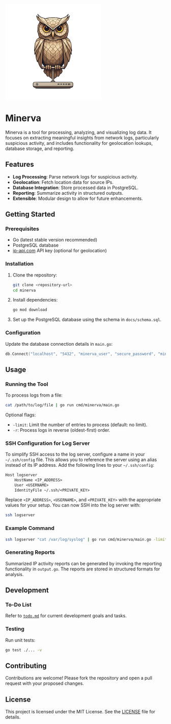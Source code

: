 <!-- markdownlint-disable MD041 -->

![Minerva Logo](minerva_300px.png)

# Minerva

Minerva is a tool for processing, analyzing, and visualizing log data. It focuses on extracting meaningful insights from network logs, particularly suspicious activity, and includes functionality for geolocation lookups, database storage, and reporting.

## Features

- **Log Processing**: Parse network logs for suspicious activity.
- **Geolocation**: Fetch location data for source IPs.
- **Database Integration**: Store processed data in PostgreSQL.
- **Reporting**: Summarize activity in structured outputs.
- **Extensible**: Modular design to allow for future enhancements.

## Getting Started

### Prerequisites

- Go (latest stable version recommended)
- PostgreSQL database
- [ip-api.com](https://ip-api.com) API key (optional for geolocation)

### Installation

1. Clone the repository:

   ```bash
   git clone <repository-url>
   cd minerva
   ```

2. Install dependencies:

   ```bash
   go mod download
   ```

3. Set up the PostgreSQL database using the schema in `docs/schema.sql`.

### Configuration

Update the database connection details in `main.go`:

```go
db.Connect("localhost", "5432", "minerva_user", "secure_password", "minerva")
```

## Usage

### Running the Tool

To process logs from a file:

```bash
cat /path/to/log/file | go run cmd/minerva/main.go
```

Optional flags:

- `-limit`: Limit the number of entries to process (default: no limit).
- `-r`: Process logs in reverse (oldest-first) order.

### SSH Configuration for Log Server

To simplify SSH access to the log server, configure a name in your `~/.ssh/config` file. This allows you to reference the server using an alias instead of its IP address. Add the following lines to your `~/.ssh/config`:

```plaintext
Host logserver
    HostName <IP_ADDRESS>
    User <USERNAME>
    IdentityFile ~/.ssh/<PRIVATE_KEY>
```

Replace `<IP_ADDRESS>`, `<USERNAME>`, and `<PRIVATE_KEY>` with the appropriate values for your setup. You can now SSH into the log server with:

```bash
ssh logserver
```

### Example Command

```bash
ssh logserver "cat /var/log/syslog" | go run cmd/minerva/main.go -limit 50
```

### Generating Reports

Summarized IP activity reports can be generated by invoking the reporting functionality in `output.go`. The reports are stored in structured formats for analysis.

## Development

### To-Do List

Refer to [`todo.md`](./todo.md) for current development goals and tasks.

### Testing

Run unit tests:

```bash
go test ./... -v
```

## Contributing

Contributions are welcome! Please fork the repository and open a pull request with your proposed changes.

## License

This project is licensed under the MIT License. See the [LICENSE](./LICENSE) file for details.
